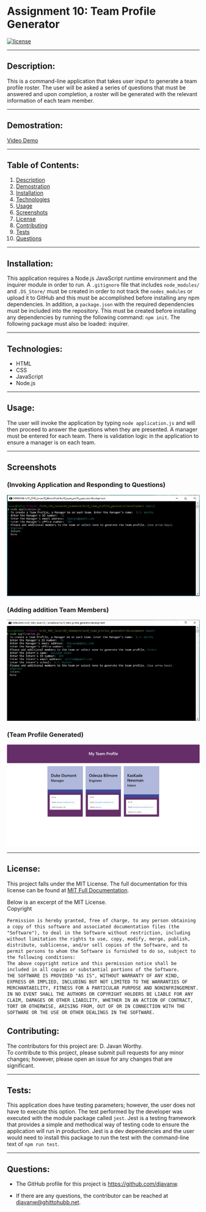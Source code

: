 # Assignment 10:  Team Profile Generator

  [![license](https://img.shields.io/badge/license-MIT-blue.svg)](https://choosealicense.com/licenses/mit/)

***

  ## Description:
  This is a command-line application that takes user input to generate a team profile roster.  The user will be asked a series of questions that must be answered and upon completion, a roster will be generated with the relevant information of each team member.

***
  ## Demostration:
  [Video Demo](https://youtu.be/j87_kDIbs2E)
***
  ## Table of Contents:
  1.  [Description](#description)
  2.  [Demostration](#demostration)
  3.  [Installation](#installation)
  4.  [Technologies](#technologies)
  5.  [Usage](#usage)
  6.  [Screenshots](#screenshots)
  7.  [License](#license)
  8.  [Contributing](#contributing)
  9.  [Tests](#tests)
  10.  [Questions](#questions)

***
  ## Installation:
  This application requires a Node.js JavaScript runtime environment and the inquirer module in order to run.  A `.gitignore` file that includes `node_modules/` and `.DS_Store/` must be created in order to not track the `nodes_modules` or upload it to GitHub and this must be accomplished before installing any npm dependencies.  In addition, a `package.json` with the required dependencies must be included into the repository.  This must be created before installing any dependencies by running the following command: `npm init`.  The following package must also be loaded:  inquirer.  

***
  ## Technologies:
  - HTML
  - CSS
  - JavaScript
  - Node.js

***
  ## Usage:
  The user will invoke the application by typing `node application.js` and will then proceed to answer the questions when they are presented.  A manager must be entered for each team.  There is validation logic in the application to ensure a manager is on each team.  
   
***
## Screenshots 
### (Invoking Application and Responding to Questions)
![Image_Invoking_User_Responses](./assets/images/starting_application.JPG)

### (Adding addition Team Members)
![Image_Prompts_with_Choices](./assets/images/entering_team_members.JPG)

### (Team Profile Generated)
![Team_Profile](./assets/images/team_profile.jpeg)

***
  ## License:
  This project falls under the MIT License.  The full documentation for this license can be found at [MIT Full Documentation](https://choosealicense.com/licenses/mit).

  Below is an excerpt of the MIT License.
  <br>
  Copyright <YEAR> <COPYRIGHT HOLDER>
    
    Permission is hereby granted, free of charge, to any person obtaining a copy of this software and associated documentation files (the "Software"), to deal in the Software without restriction, including without limitation the rights to use, copy, modify, merge, publish, distribute, sublicense, and/or sell copies of the Software, and to permit persons to whom the Software is furnished to do so, subject to the following conditions:
    The above copyright notice and this permission notice shall be included in all copies or substantial portions of the Software.
    THE SOFTWARE IS PROVIDED "AS IS", WITHOUT WARRANTY OF ANY KIND, EXPRESS OR IMPLIED, INCLUDING BUT NOT LIMITED TO THE WARRANTIES OF MERCHANTABILITY, FITNESS FOR A PARTICULAR PURPOSE AND NONINFRINGEMENT. IN NO EVENT SHALL THE AUTHORS OR COPYRIGHT HOLDERS BE LIABLE FOR ANY CLAIM, DAMAGES OR OTHER LIABILITY, WHETHER IN AN ACTION OF CONTRACT, TORT OR OTHERWISE, ARISING FROM, OUT OF OR IN CONNECTION WITH THE SOFTWARE OR THE USE OR OTHER DEALINGS IN THE SOFTWARE.

  ## Contributing:
  The contributors for this project are: D. Javan Worthy.
  <br>
  To contribute to this project, please submit pull requests for any minor changes; however, please open an issue for any changes that are significant.

***
  ## Tests:
  This application does have testing parameters; however, the user does not have to execute this option.  The test performed by the developer was executed with the module package called `jest`.  Jest is a testing framework that provides a simple and methodical way of testing code to ensure the application will run in production.  Jest is a dev dependencies and the user would need to install this package to run the test with the command-line text of `npm run test`.

***
  ## Questions:
  - The GitHub profile for this project is https://github.com/djavanw.
 
  - If there are any questions, the contributor can be reached at djavanw@ghittohubb.net.
